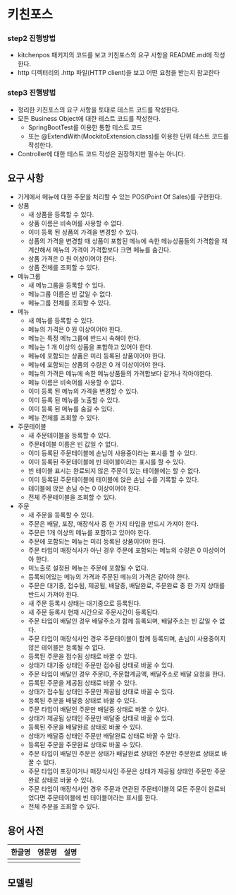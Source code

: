 # 키친포스

### step2 진행방법
* kitchenpos 패키지의 코드를 보고 키친포스의 요구 사항을 README.md에 작성한다.
* http 디렉터리의 .http 파일(HTTP client)을 보고 어떤 요청을 받는지 참고한다

### step3 진행방법
* 정리한 키친포스의 요구 사항을 토대로 테스트 코드를 작성한다.
* 모든 Business Object에 대한 테스트 코드를 작성한다.
  * SpringBootTest를 이용한 통합 테스트 코드
  * 또는 @ExtendWith(MockitoExtension.class)를 이용한 단위 테스트 코드를 작성한다.
* Controller에 대한 테스트 코드 작성은 권장하지만 필수는 아니다.

## 요구 사항
* 가게에서 메뉴에 대한 주문을 처리할 수 있는 POS(Point Of Sales)를 구현한다.
* 상품
  * 새 상품을 등록할 수 있다.
  * 상품 이름은 비속어를 사용할 수 없다.
  * 이미 등록 된 상품의 가격을 변경할 수 있다.
  * 상품의 가격을 변경할 때 상품이 포함된 메뉴에 속한 메뉴상품들의 가격합을 재계산해서 메뉴의 가격이 가격합보다 크면 메뉴를 숨긴다.  
  * 상품 가격은 0 원 이상이어야 한다.
  * 상품 전체를 조회할 수 있다.
* 메뉴그룹
  * 새 메뉴그룹을 등록할 수 있다.
  * 메뉴그룹 이름은 빈 값일 수 없다.
  * 메뉴그룹 전체를 조회할 수 있다.
* 메뉴
  * 새 메뉴를 등록할 수 있다.
  * 메뉴의 가격은 0 원 이상이어야 한다.
  * 메뉴는 특정 메뉴그룹에 반드시 속해야 한다.
  * 메뉴는 1 개 이상의 상품을 포함하고 있어야 한다.
  * 메뉴에 포함되는 상품은 미리 등록된 상품이어야 한다.
  * 메뉴에 포함되는 상품의 수량은 0 개 이상이어야 한다.
  * 메뉴의 가격은 메뉴에 속한 메뉴상품들의 가격합보다 같거나 작아야한다.
  * 메뉴 이름은 비속어를 사용할 수 없다.
  * 이미 등록 된 메뉴의 가격을 변경할 수 있다.
  * 이미 등록 된 메뉴를 노출할 수 있다.
  * 이미 등록 된 메뉴를 숨길 수 있다.
  * 메뉴 전체를 조회할 수 있다.
* 주문테이블
  * 새 주문테이블을 등록할 수 있다.
  * 주문테이블 이름은 빈 값일 수 없다.
  * 이미 등록된 주문테이블에 손님이 사용중이라는 표시를 할 수 있다.
  * 이미 등록된 주문테이블에 빈 테이블이라는 표시를 할 수 있다.
  * 빈 테이블 표시는 완료되지 않은 주문이 있는 테이블에는 할 수 없다.
  * 이미 등록된 주문테이블에 테이블에 앉은 손님 수를 기록할 수 있다.
  * 테이블에 앉은 손님 수는 0 이상이어야 한다.
  * 전체 주문테이블을 조회할 수 있다.
* 주문
  * 새 주문을 등록할 수 있다.
  * 주문은 배달, 포장, 매장식사 중 한 가지 타입을 반드시 가져야 한다.
  * 주문은 1개 이상의 메뉴를 포함하고 있어야 한다.
  * 주문에 포함되는 메뉴는 미리 등록된 상품이어야 한다.
  * 주문 타입이 매장식사가 아닌 경우 주문에 포함되는 메뉴의 수량은 0 이상이어야 한다.
  * 미노출로 설정된 메뉴는 주문에 포함될 수 없다.
  * 등록되어있는 메뉴의 가격과 주문된 메뉴의 가격은 같아야 한다.
  * 주문은 대기중, 접수됨, 제공됨, 배달중, 배달완료, 주문완료 중 한 가지 상태를 반드시 가져야 한다.
  * 새 주문 등록시 상태는 대기중으로 등록된다.
  * 새 주문 등록시 현재 시간으로 주문시간이 등록된다.
  * 주문 타입이 배달인 경우 배달주소가 함께 등록되며, 배달주소는 빈 값일 수 없다.
  * 주문 타입이 매장식사인 경우 주문테이블이 함께 등록되며, 손님이 사용중이지 않은 테이블은 등록될 수 없다.
  * 등록된 주문을 접수됨 상태로 바꿀 수 있다.
  * 상태가 대기중 상태인 주문만 접수됨 상태로 바꿀 수 있다.
  * 주문 타입이 배달인 경우 주문ID, 주문합계금액, 배달주소로 배달 요청을 한다.
  * 등록된 주문을 제공됨 상태로 바꿀 수 있다.
  * 상태가 접수됨 상태인 주문만 제공됨 상태로 바꿀 수 있다.
  * 등록된 주문을 배달중 상태로 바꿀 수 있다.
  * 주문 타입이 배달인 주문만 배달중 상태로 바꿀 수 있다.
  * 상태가 제공됨 상태인 주문만 배달중 상태로 바꿀 수 있다.
  * 등록된 주문을 배달완료 상태로 바꿀 수 있다.
  * 상태가 배달중 상태인 주문만 배달완료 상태로 바꿀 수 있다.
  * 등록된 주문을 주문완료 상태로 바꿀 수 있다.
  * 주문 타입이 배달인 주문은 상태가 배달완료 상태인 주문만 주문완료 상태로 바꿀 수 있다.
  * 주문 타입이 포장이거나 매장식사인 주문은 상태가 제공됨 상태인 주문만 주문완료 상태로 바꿀 수 있다.
  * 주문 타입이 매장식사인 경우 주문과 연관된 주문테이블의 모든 주문이 완료되었다면 주문테이블에 빈 테이블이라는 표시를 한다.
  * 전체 주문을 조회할 수 있다.

## 용어 사전

| 한글명 | 영문명 | 설명 |
| --- | --- | --- |
|  |  |  |

## 모델링

